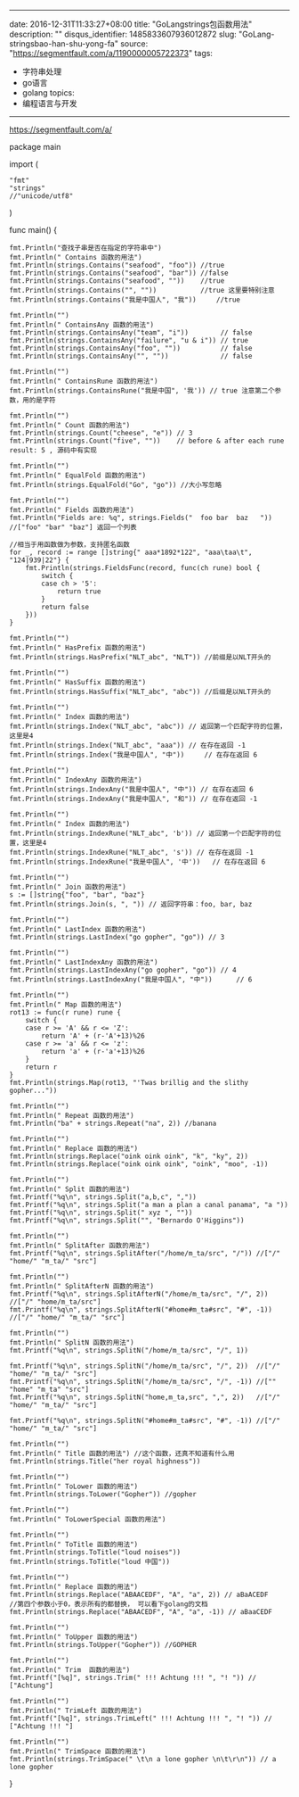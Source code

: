 
---
date: 2016-12-31T11:33:27+08:00
title: "GoLangstrings包函数用法"
description: ""
disqus_identifier: 1485833607936012872
slug: "GoLang-stringsbao-han-shu-yong-fa"
source: "https://segmentfault.com/a/1190000005722373"
tags: 
- 字符串处理 
- go语言 
- golang 
topics:
- 编程语言与开发
---

https://segmentfault.com/a/

package main

import (

    "fmt"
    "strings"
    //"unicode/utf8"

)

func main() {

    fmt.Println("查找子串是否在指定的字符串中")
    fmt.Println(" Contains 函数的用法")
    fmt.Println(strings.Contains("seafood", "foo")) //true
    fmt.Println(strings.Contains("seafood", "bar")) //false
    fmt.Println(strings.Contains("seafood", ""))    //true
    fmt.Println(strings.Contains("", ""))           //true 这里要特别注意
    fmt.Println(strings.Contains("我是中国人", "我"))     //true

    fmt.Println("")
    fmt.Println(" ContainsAny 函数的用法")
    fmt.Println(strings.ContainsAny("team", "i"))        // false
    fmt.Println(strings.ContainsAny("failure", "u & i")) // true
    fmt.Println(strings.ContainsAny("foo", ""))          // false
    fmt.Println(strings.ContainsAny("", ""))             // false

    fmt.Println("")
    fmt.Println(" ContainsRune 函数的用法")
    fmt.Println(strings.ContainsRune("我是中国", '我')) // true 注意第二个参数，用的是字符

    fmt.Println("")
    fmt.Println(" Count 函数的用法")
    fmt.Println(strings.Count("cheese", "e")) // 3 
    fmt.Println(strings.Count("five", ""))    // before & after each rune result: 5 , 源码中有实现

    fmt.Println("")
    fmt.Println(" EqualFold 函数的用法")
    fmt.Println(strings.EqualFold("Go", "go")) //大小写忽略 

    fmt.Println("")
    fmt.Println(" Fields 函数的用法")
    fmt.Println("Fields are: %q", strings.Fields("  foo bar  baz   ")) //["foo" "bar" "baz"] 返回一个列表

    //相当于用函数做为参数，支持匿名函数
    for _, record := range []string{" aaa*1892*122", "aaa\taa\t", "124|939|22"} {
        fmt.Println(strings.FieldsFunc(record, func(ch rune) bool {
            switch {
            case ch > '5':
                return true
            }
            return false
        }))
    }

    fmt.Println("")
    fmt.Println(" HasPrefix 函数的用法")
    fmt.Println(strings.HasPrefix("NLT_abc", "NLT")) //前缀是以NLT开头的

    fmt.Println("")
    fmt.Println(" HasSuffix 函数的用法")
    fmt.Println(strings.HasSuffix("NLT_abc", "abc")) //后缀是以NLT开头的

    fmt.Println("")
    fmt.Println(" Index 函数的用法")
    fmt.Println(strings.Index("NLT_abc", "abc")) // 返回第一个匹配字符的位置，这里是4
    fmt.Println(strings.Index("NLT_abc", "aaa")) // 在存在返回 -1
    fmt.Println(strings.Index("我是中国人", "中"))     // 在存在返回 6

    fmt.Println("")
    fmt.Println(" IndexAny 函数的用法")
    fmt.Println(strings.IndexAny("我是中国人", "中")) // 在存在返回 6
    fmt.Println(strings.IndexAny("我是中国人", "和")) // 在存在返回 -1

    fmt.Println("")
    fmt.Println(" Index 函数的用法")
    fmt.Println(strings.IndexRune("NLT_abc", 'b')) // 返回第一个匹配字符的位置，这里是4
    fmt.Println(strings.IndexRune("NLT_abc", 's')) // 在存在返回 -1
    fmt.Println(strings.IndexRune("我是中国人", '中'))   // 在存在返回 6

    fmt.Println("")
    fmt.Println(" Join 函数的用法")
    s := []string{"foo", "bar", "baz"}
    fmt.Println(strings.Join(s, ", ")) // 返回字符串：foo, bar, baz 

    fmt.Println("")
    fmt.Println(" LastIndex 函数的用法")
    fmt.Println(strings.LastIndex("go gopher", "go")) // 3

    fmt.Println("")
    fmt.Println(" LastIndexAny 函数的用法")
    fmt.Println(strings.LastIndexAny("go gopher", "go")) // 4
    fmt.Println(strings.LastIndexAny("我是中国人", "中"))      // 6

    fmt.Println("")
    fmt.Println(" Map 函数的用法")
    rot13 := func(r rune) rune {
        switch {
        case r >= 'A' && r <= 'Z':
            return 'A' + (r-'A'+13)%26
        case r >= 'a' && r <= 'z':
            return 'a' + (r-'a'+13)%26
        }
        return r
    }
    fmt.Println(strings.Map(rot13, "'Twas brillig and the slithy gopher..."))

    fmt.Println("")
    fmt.Println(" Repeat 函数的用法")
    fmt.Println("ba" + strings.Repeat("na", 2)) //banana 

    fmt.Println("")
    fmt.Println(" Replace 函数的用法")
    fmt.Println(strings.Replace("oink oink oink", "k", "ky", 2))
    fmt.Println(strings.Replace("oink oink oink", "oink", "moo", -1))

    fmt.Println("")
    fmt.Println(" Split 函数的用法")
    fmt.Printf("%q\n", strings.Split("a,b,c", ","))
    fmt.Printf("%q\n", strings.Split("a man a plan a canal panama", "a "))
    fmt.Printf("%q\n", strings.Split(" xyz ", ""))
    fmt.Printf("%q\n", strings.Split("", "Bernardo O'Higgins"))

    fmt.Println("")
    fmt.Println(" SplitAfter 函数的用法")
    fmt.Printf("%q\n", strings.SplitAfter("/home/m_ta/src", "/")) //["/" "home/" "m_ta/" "src"]

    fmt.Println("")
    fmt.Println(" SplitAfterN 函数的用法")
    fmt.Printf("%q\n", strings.SplitAfterN("/home/m_ta/src", "/", 2))  //["/" "home/m_ta/src"]
    fmt.Printf("%q\n", strings.SplitAfterN("#home#m_ta#src", "#", -1)) //["/" "home/" "m_ta/" "src"]

    fmt.Println("")
    fmt.Println(" SplitN 函数的用法")
    fmt.Printf("%q\n", strings.SplitN("/home/m_ta/src", "/", 1))

    fmt.Printf("%q\n", strings.SplitN("/home/m_ta/src", "/", 2))  //["/" "home/" "m_ta/" "src"]
    fmt.Printf("%q\n", strings.SplitN("/home/m_ta/src", "/", -1)) //["" "home" "m_ta" "src"]
    fmt.Printf("%q\n", strings.SplitN("home,m_ta,src", ",", 2))   //["/" "home/" "m_ta/" "src"]

    fmt.Printf("%q\n", strings.SplitN("#home#m_ta#src", "#", -1)) //["/" "home/" "m_ta/" "src"]

    fmt.Println("")
    fmt.Println(" Title 函数的用法") //这个函数，还真不知道有什么用
    fmt.Println(strings.Title("her royal highness"))

    fmt.Println("")
    fmt.Println(" ToLower 函数的用法")
    fmt.Println(strings.ToLower("Gopher")) //gopher 

    fmt.Println("")
    fmt.Println(" ToLowerSpecial 函数的用法")

    fmt.Println("")
    fmt.Println(" ToTitle 函数的用法")
    fmt.Println(strings.ToTitle("loud noises"))
    fmt.Println(strings.ToTitle("loud 中国"))

    fmt.Println("")
    fmt.Println(" Replace 函数的用法")
    fmt.Println(strings.Replace("ABAACEDF", "A", "a", 2)) // aBaACEDF
    //第四个参数小于0，表示所有的都替换， 可以看下golang的文档
    fmt.Println(strings.Replace("ABAACEDF", "A", "a", -1)) // aBaaCEDF

    fmt.Println("")
    fmt.Println(" ToUpper 函数的用法")
    fmt.Println(strings.ToUpper("Gopher")) //GOPHER

    fmt.Println("")
    fmt.Println(" Trim  函数的用法")
    fmt.Printf("[%q]", strings.Trim(" !!! Achtung !!! ", "! ")) // ["Achtung"]

    fmt.Println("")
    fmt.Println(" TrimLeft 函数的用法")
    fmt.Printf("[%q]", strings.TrimLeft(" !!! Achtung !!! ", "! ")) // ["Achtung !!! "]

    fmt.Println("")
    fmt.Println(" TrimSpace 函数的用法")
    fmt.Println(strings.TrimSpace(" \t\n a lone gopher \n\t\r\n")) // a lone gopher

}

